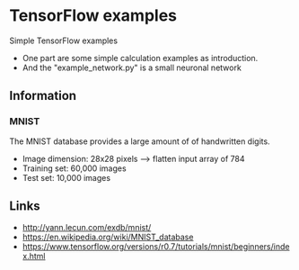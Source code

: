 # TensorFlow examples
Simple TensorFlow examples

- One part are some simple calculation examples as introduction.
- And the "example_network.py" is a small neuronal network

## Information

### MNIST
The MNIST database provides a large amount of of handwritten digits.

- Image dimension:    28x28 pixels  --> flatten input array of 784 
- Training set:       60,000 images
- Test set:           10,000 images




## Links
- http://yann.lecun.com/exdb/mnist/
- https://en.wikipedia.org/wiki/MNIST_database
- https://www.tensorflow.org/versions/r0.7/tutorials/mnist/beginners/index.html

